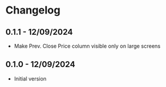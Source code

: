 # Changelog

## 0.1.1 - 12/09/2024

- Make Prev. Close Price column visible only on large screens

## 0.1.0 - 12/09/2024

- Initial version
